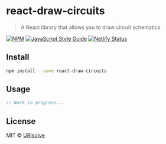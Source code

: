 # react-draw-circuits

> A React library that allows you to draw circuit schematics

[![NPM](https://img.shields.io/npm/v/react-draw-circuits.svg)](https://www.npmjs.com/package/react-draw-circuits) [![JavaScript Style Guide](https://img.shields.io/badge/code_style-standard-brightgreen.svg)](https://standardjs.com)
[![Netlify Status](https://api.netlify.com/api/v1/badges/4b893982-6105-499c-971e-a42eb0797b37/deploy-status)](https://app.netlify.com/sites/react-draw-circuits/deploys)

## Install

```bash
npm install --save react-draw-circuits
```

## Usage

```jsx
// Work in progress...
```

## License

MIT © [URIsolve](https://urisolve.pt/app/)
